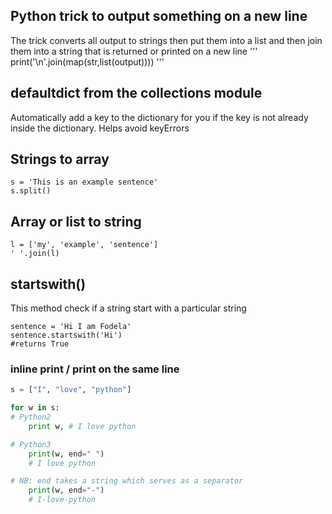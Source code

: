 ## Python trick to output something on a new line

The trick converts all output to strings then put them into a list and then join them into a string that is returned or printed on a new line
'''
print('\n'.join(map(str,list(output))))
'''

## defaultdict from the collections module

Automatically add a key to the dictionary for you if the key is not already inside the dictionary. Helps avoid keyErrors

## Strings to array

```
s = 'This is an example sentence'
s.split()
```

## Array or list to string

```
l = ['my', 'example', 'sentence']
' '.join(l)
```

## startswith()

This method check if a string start with a particular string

```
sentence = 'Hi I am Fodela'
sentence.startswith('Hi')
#returns True
```

### inline print / print on the same line

```python
s = ["I", "love", "python"]

for w in s:
# Python2
    print w, # I love python

# Python3
    print(w, end=" ")
    # I love python

# NB: end takes a string which serves as a separator
    print(w, end="-")
    # I-love-python
```
